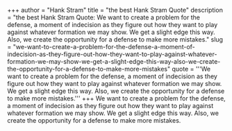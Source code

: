 +++
author = "Hank Stram"
title = "the best Hank Stram Quote"
description = "the best Hank Stram Quote: We want to create a problem for the defense, a moment of indecision as they figure out how they want to play against whatever formation we may show. We get a slight edge this way. Also, we create the opportunity for a defense to make more mistakes."
slug = "we-want-to-create-a-problem-for-the-defense-a-moment-of-indecision-as-they-figure-out-how-they-want-to-play-against-whatever-formation-we-may-show-we-get-a-slight-edge-this-way-also-we-create-the-opportunity-for-a-defense-to-make-more-mistakes"
quote = '''We want to create a problem for the defense, a moment of indecision as they figure out how they want to play against whatever formation we may show. We get a slight edge this way. Also, we create the opportunity for a defense to make more mistakes.'''
+++
We want to create a problem for the defense, a moment of indecision as they figure out how they want to play against whatever formation we may show. We get a slight edge this way. Also, we create the opportunity for a defense to make more mistakes.
